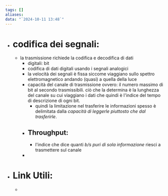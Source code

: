 ```yaml
---
tags: []
aliases: 
data: "`2024-10-11 13:48`"
---
```

- # codifica dei segnali:
	- la trasmissione richiede la codifica e decodifica di dati 
		- digitali: bit 
		- codifica di dati digitali usando i segnali analogici
		- la velocità dei segnali è fissa siccome viaggiano sullo spettro elettromagnetico andando (quasi) a quella della luce
		- capacità del canale di trasmissione ovvero: il numero massimo di bit al secondo trasmissibili. ciò che la determina è la lunghezza del canale su cui viaggiano i dati che quindi è l'indice del tempo di descrizione di ogni bit.
			- quindi la limitazione nel trasferire le informazioni spesso è delimitata dalla _capacità di leggerle piuttosto che dal trasferirle_. 
		- ## Throughput: 
			- l'indice che dice quanti _b/s puri di sola informazione_ riesci a trasmettere sul canale 
		- 
- # Link Utili:
	- 